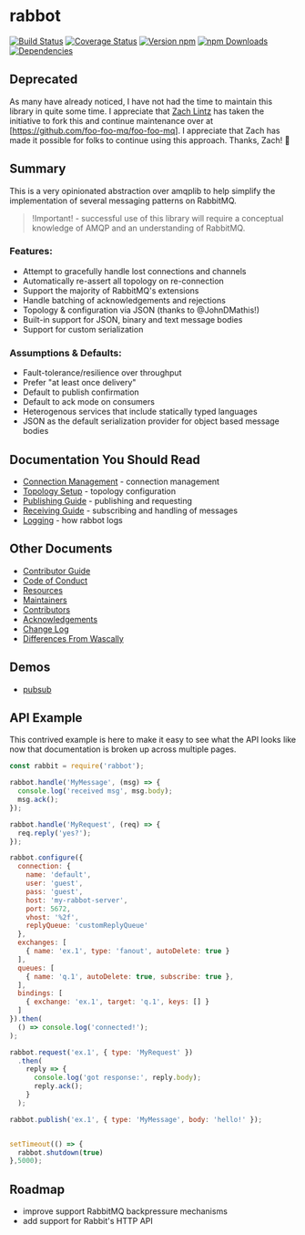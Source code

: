 # rabbot

[![Build Status][travis-image]][travis-url]
[![Coverage Status][coveralls-image]][coveralls-url]
[![Version npm][version-image]][version-url]
[![npm Downloads][downloads-image]][downloads-url]
[![Dependencies][dependencies-image]][dependencies-url]

## Deprecated

As many have already noticed, I have not had the time to maintain this library in quite some time. I appreciate that [Zach Lintz](https://github.com/zlintz) has taken the initiative to fork this and continue maintenance over at [https://github.com/foo-foo-mq/foo-foo-mq]. I appreciate that Zach has made it possible for folks to continue using this approach. Thanks, Zach! :tada:

## Summary

This is a very opinionated abstraction over amqplib to help simplify the implementation of several messaging patterns on RabbitMQ.

> !Important! - successful use of this library will require a conceptual knowledge of AMQP and an understanding of RabbitMQ.

### Features:

 * Attempt to gracefully handle lost connections and channels
 * Automatically re-assert all topology on re-connection
 * Support the majority of RabbitMQ's extensions
 * Handle batching of acknowledgements and rejections
 * Topology & configuration via JSON (thanks to @JohnDMathis!)
 * Built-in support for JSON, binary and text message bodies
 * Support for custom serialization

### Assumptions & Defaults:

 * Fault-tolerance/resilience over throughput
 * Prefer "at least once delivery"
 * Default to publish confirmation
 * Default to ack mode on consumers
 * Heterogenous services that include statically typed languages
 * JSON as the default serialization provider for object based message bodies

## Documentation You Should Read

* [Connection Management](https://github.com/arobson/rabbot/blob/master/docs/connections.md) - connection management
 * [Topology Setup](https://github.com/arobson/rabbot/blob/master/docs/topology.md) - topology configuration
 * [Publishing Guide](https://github.com/arobson/rabbot/blob/master/docs/publishing.md) - publishing and requesting
 * [Receiving Guide](https://github.com/arobson/rabbot/blob/master/docs/receiving.md) - subscribing and handling of messages
 * [Logging](https://github.com/arobson/rabbot/blob/master/docs/logging.md) - how rabbot logs

## Other Documents

 * [Contributor Guide](https://github.com/arobson/rabbot/blob/master/HOW_TO_CONTRIBUTE.md)
 * [Code of Conduct](https://github.com/arobson/rabbot/blob/master/CODE_OF_CONDUCT.md)
 * [Resources](https://github.com/arobson/rabbot/blob/master/RESOURCES.md)
 * [Maintainers](https://github.com/arobson/rabbot/blob/master/MAINTAINERS.md)
 * [Contributors](https://github.com/arobson/rabbot/blob/master/CONTRIBUTORS.md)
 * [Acknowledgements](https://github.com/arobson/rabbot/blob/master/ACKNOWLEDGEMENTS.md)
 * [Change Log](https://github.com/arobson/rabbot/blob/master/CHANGELOG.md)
 * [Differences From Wascally](https://github.com/arobson/rabbot/blob/master/docs/notwascally.md)

## Demos

 * [pubsub](https://github.com/arobson/rabbot/blob/master/demo/pubsub/README.md)

## API Example

This contrived example is here to make it easy to see what the API looks like now that documentation is broken up across multiple pages.



```js
const rabbit = require('rabbot');

rabbot.handle('MyMessage', (msg) => {
  console.log('received msg', msg.body);
  msg.ack();
});

rabbot.handle('MyRequest', (req) => {
  req.reply('yes?');
});

rabbot.configure({
  connection: {
    name: 'default',
    user: 'guest',
    pass: 'guest',
    host: 'my-rabbot-server',
    port: 5672,
    vhost: '%2f',
    replyQueue: 'customReplyQueue'
  },
  exchanges: [
    { name: 'ex.1', type: 'fanout', autoDelete: true }
  ],
  queues: [
    { name: 'q.1', autoDelete: true, subscribe: true },
  ],
  bindings: [
    { exchange: 'ex.1', target: 'q.1', keys: [] }
  ]
}).then(
  () => console.log('connected!');
);

rabbot.request('ex.1', { type: 'MyRequest' })
  .then(
    reply => {
      console.log('got response:', reply.body);
      reply.ack();
    }
  );

rabbot.publish('ex.1', { type: 'MyMessage', body: 'hello!' });


setTimeout(() => {
  rabbot.shutdown(true)
},5000);
```

## Roadmap
 * improve support RabbitMQ backpressure mechanisms
 * add support for Rabbit's HTTP API

[travis-image]: https://travis-ci.org/arobson/rabbot.svg?branch=master
[travis-url]: https://travis-ci.org/arobson/rabbot
[coveralls-url]: https://coveralls.io/github/arobson/rabbot?branch=master
[coveralls-image]: https://coveralls.io/repos/github/arobson/rabbot/badge.svg?branch=master
[version-image]: https://img.shields.io/npm/v/rabbot.svg?style=flat
[version-url]: https://www.npmjs.com/package/rabbot
[downloads-image]: https://img.shields.io/npm/dm/rabbot.svg?style=flat
[downloads-url]: https://www.npmjs.com/package/rabbot
[dependencies-image]: https://img.shields.io/david/arobson/rabbot.svg?style=flat
[dependencies-url]: https://david-dm.org/arobson/rabbot
